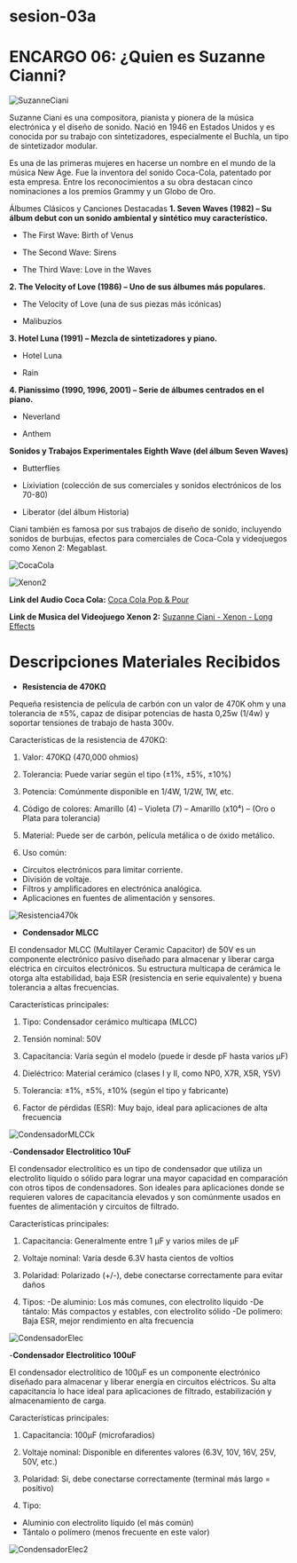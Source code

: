 # sesion-03a

# ENCARGO 06: ¿Quien es Suzanne Cianni?

![SuzanneCiani](https://proyectoidis.org/wp-content/uploads/2023/03/ciani-main.jpg)

Suzanne Ciani es una compositora, pianista y pionera de la música electrónica y el diseño de sonido. Nació en 1946 en Estados Unidos y es conocida por su trabajo con sintetizadores, especialmente el Buchla, un tipo de sintetizador modular.

Es una de las primeras mujeres en hacerse un nombre en el mundo de la música New Age. Fue la inventora del sonido Coca-Cola, patentado por esta empresa. Entre los reconocimientos a su obra destacan cinco nominaciones a los premios Grammy y un Globo de Oro.

Álbumes Clásicos y Canciones Destacadas
**1. Seven Waves (1982) – Su álbum debut con un sonido ambiental y sintético muy característico.**

- The First Wave: Birth of Venus

- The Second Wave: Sirens

- The Third Wave: Love in the Waves

**2. The Velocity of Love (1986) – Uno de sus álbumes más populares.**

- The Velocity of Love (una de sus piezas más icónicas)

- Malibuzios

**3. Hotel Luna (1991) – Mezcla de sintetizadores y piano.**

- Hotel Luna

- Rain

**4. Pianissimo (1990, 1996, 2001) – Serie de álbumes centrados en el piano.**

- Neverland

- Anthem

**Sonidos y Trabajos Experimentales
Eighth Wave (del álbum Seven Waves)**

- Butterflies

- Lixiviation (colección de sus comerciales y sonidos electrónicos de los 70-80)

- Liberator (del álbum Historia)

Ciani también es famosa por sus trabajos de diseño de sonido, incluyendo sonidos de burbujas, efectos para comerciales de Coca-Cola y videojuegos como Xenon 2: Megablast.

![CocaCola](https://live.staticflickr.com/65535/49424515662_99d5493404_b.jpg)

![Xenon2](https://i.ytimg.com/vi/v9nD9DQwd80/maxresdefault.jpg)

**Link del Audio Coca Cola:** 
[Coca Cola Pop & Pour](https://www.youtube.com/shorts/f32oy2is0EY)

**Link de Musica del Videojuego Xenon 2:** 
[Suzanne Ciani - Xenon - Long Effects](https://www.youtube.com/watch?v=Vz1P7L8wgzk&ab_channel=FindersKeepersRecords)

# Descripciones Materiales Recibidos

- **Resistencia de 470KΩ**

Pequeña resistencia de película de carbón con un valor de 470K ohm y una tolerancia de ±5%, capaz de disipar potencias de hasta 0,25w (1/4w) y soportar tensiones de trabajo de hasta 300v.

Características de la resistencia de 470KΩ:
1. Valor: 470KΩ (470,000 ohmios)

2. Tolerancia: Puede variar según el tipo (±1%, ±5%, ±10%)

3. Potencia: Comúnmente disponible en 1/4W, 1/2W, 1W, etc.

4. Código de colores: Amarillo (4) – Violeta (7) – Amarillo (x10⁴) – (Oro o Plata para tolerancia)

5. Material: Puede ser de carbón, película metálica o de óxido metálico.

6. Uso común:

- Circuitos electrónicos para limitar corriente.
- División de voltaje.
- Filtros y amplificadores en electrónica analógica.
-  Aplicaciones en fuentes de alimentación y sensores.

![Resistencia470k](https://www.electrocomponentes.es/9182-large_default/resistencia-470k-ohm-025w.jpg)

- **Condensador MLCC**

El condensador MLCC (Multilayer Ceramic Capacitor) de 50V es un componente electrónico pasivo diseñado para almacenar y liberar carga eléctrica en circuitos electrónicos. Su estructura multicapa de cerámica le otorga alta estabilidad, baja ESR (resistencia en serie equivalente) y buena tolerancia a altas frecuencias.

Características principales:
1. Tipo: Condensador cerámico multicapa (MLCC)

2. Tensión nominal: 50V

3. Capacitancia: Varía según el modelo (puede ir desde pF hasta varios µF)

4. Dieléctrico: Material cerámico (clases I y II, como NP0, X7R, X5R, Y5V)

5. Tolerancia: ±1%, ±5%, ±10% (según el tipo y fabricante)

6. Factor de pérdidas (ESR): Muy bajo, ideal para aplicaciones de alta frecuencia

![CondensadorMLCCk](https://m.media-amazon.com/images/I/616ZiGXnoOL._AC_UF894,1000_QL80_.jpg)

-**Condensador Electrolitico 10uF**

El condensador electrolítico es un tipo de condensador que utiliza un electrolito líquido o sólido para lograr una mayor capacidad en comparación con otros tipos de condensadores. Son ideales para aplicaciones donde se requieren valores de capacitancia elevados y son comúnmente usados en fuentes de alimentación y circuitos de filtrado.

Características principales:

1. Capacitancia: Generalmente entre 1 µF y varios miles de µF

2. Voltaje nominal: Varía desde 6.3V hasta cientos de voltios

3. Polaridad: Polarizado (+/-), debe conectarse correctamente para evitar daños

4. Tipos:
-De aluminio: Los más comunes, con electrolito líquido
-De tántalo: Más compactos y estables, con electrolito sólido
-De polímero: Baja ESR, mejor rendimiento en alta frecuencia

![CondensadorElec](https://www.victronics.cl/wp-content/uploads/2019/02/60-04335.jpg)

-**Condensador Electrolitico 100uF**

El condensador electrolítico de 100µF es un componente electrónico diseñado para almacenar y liberar energía en circuitos eléctricos. Su alta capacitancia lo hace ideal para aplicaciones de filtrado, estabilización y almacenamiento de carga.

Características principales:

1. Capacitancia: 100µF (microfaradios)

2. Voltaje nominal: Disponible en diferentes valores (6.3V, 10V, 16V, 25V, 50V, etc.)

3. Polaridad: Sí, debe conectarse correctamente (terminal más largo = positivo)

4. Tipo:

- Aluminio con electrolito líquido (el más común)
- Tántalo o polímero (menos frecuente en este valor)

![CondensadorElec2](https://www.victronics.cl/wp-content/uploads/2019/02/CECAP6x12.jpg)

#







